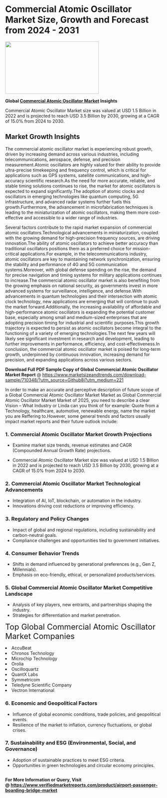 <H1>Commercial Atomic Oscillator Market Size, Growth and Forecast from 2024 - 2031</H1><img class="aligncenter size-medium wp-image-584254" src="https://thirdeyenews.in/wp-content/uploads/2024/09/Global-Market-Research-300x168.jpeg" alt="" width="300" height="168" /><p><strong>Global&nbsp;<a href="https://www.marketsizeandtrends.com/download-sample/710348/?utm_source=Github8j?utm_medium=221">Commercial Atomic Oscillator Market</a> Insights</strong></p><p>Commercial Atomic Oscillator Market size was valued at USD 1.5 Billion in 2022 and is projected to reach USD 3.5 Billion by 2030, growing at a CAGR of 15.0% from 2024 to 2030.</p><p><h2>Market Growth Insights</h2> <p>The commercial atomic oscillator market is experiencing robust growth, driven by increasing demand across various industries, including telecommunications, aerospace, defense, and precision measurement.Atomic oscillators are highly valued for their ability to provide ultra-precise timekeeping and frequency control, which is critical for applications such as GPS systems, satellite communications, and high-accuracy scientific research.As the need for more accurate, reliable, and stable timing solutions continues to rise, the market for atomic oscillators is expected to expand significantly.The adoption of atomic clocks and oscillators in emerging technologies like quantum computing, 5G infrastructure, and advanced radar systems further fuels this growth.Furthermore, the advancement in microfabrication techniques is leading to the miniaturization of atomic oscillators, making them more cost-effective and accessible to a wider range of industries.</p> <p>Several factors contribute to the rapid market expansion of commercial atomic oscillators.Technological advancements in miniaturization, coupled with the growing demand for high-precision frequency sources, are driving innovation.The ability of atomic oscillators to achieve better accuracy than traditional oscillators positions them as a preferred choice for mission-critical applications.For example, in the telecommunications industry, atomic oscillators are key to maintaining network synchronization, ensuring the stability and performance of 4G and 5G communication systems.Moreover, with global defense spending on the rise, the demand for precise navigation and timing systems for military applications continues to increase.The commercial atomic oscillator market is also benefiting from the growing emphasis on national security, as governments invest in more advanced systems for surveillance, intelligence, and defense.With advancements in quantum technologies and their intersection with atomic clock technology, new applications are emerging that will continue to push the market forward.Additionally, the increasing availability of affordable and high-performance atomic oscillators is expanding the potential customer base, especially among small and medium-sized enterprises that are adopting precision timing for industrial and scientific purposes.This growth trajectory is expected to persist as atomic oscillators become integral to the functioning of a variety of emerging technologies.The next few years will likely see significant investment in research and development, leading to further improvements in performance, efficiency, and cost-effectiveness.In conclusion, the commercial atomic oscillator market is poised for long-term growth, underpinned by continuous innovation, increasing demand for precision, and expanding applications across various sectors.</p> <p><span class=""><strong>Download Full PDF Sample Copy of Global Commercial Atomic Oscillator Market Report</strong> @ <a href="https://www.marketsizeandtrends.com/download-sample/710348/?utm_source=Github8j?utm_medium=221" target="_blank">https://www.marketsizeandtrends.com/download-sample/710348/?utm_source=Github8j?utm_medium=221</a></span></p><p>In order to make an accurate and perceptive description of future scope of a Global&nbsp;Commercial Atomic Oscillator Market Market as Global&nbsp;Commercial Atomic Oscillator Market Market of 2025, you need to describe a clear Vision &ndash; What Industry or Linda can you think of for example: Quote from a Technology, healthcare, automotive, renewable energy, name the market you are Reffering to.However, some general trends and factors usually impact market reports and their future outlook include:</p><h3>1.&nbsp;<strong>Commercial Atomic Oscillator Market Growth Projections</strong></h3><ul><li>Examine market size trends, revenue estimates and CAGR (Compounded Annual Growth Rate) projections.</li><li><p>Commercial Atomic Oscillator Market size was valued at USD 1.5 Billion in 2022 and is projected to reach USD 3.5 Billion by 2030, growing at a CAGR of 15.0% from 2024 to 2030.</p></li></ul><h3>2.&nbsp;<strong>Commercial Atomic Oscillator Market Technological Advancements</strong></h3><ul><li>Integration of AI, IoT, blockchain, or automation in the industry.</li><li>Innovations driving cost reductions or improving efficiency.</li></ul><h3>3.&nbsp;<strong>Regulatory and Policy Changes</strong></h3><ul><li>Impact of global and regional regulations, including sustainability and carbon-neutral goals.</li><li>Compliance challenges and opportunities tied to government initiatives.</li></ul><h3>4.&nbsp;<strong>Consumer Behavior Trends</strong></h3><ul><li>Shifts in demand influenced by generational preferences (e.g., Gen Z, Millennials).</li><li>Emphasis on eco-friendly, ethical, or personalized products/services.</li></ul><h3>5.&nbsp;<strong>Global Commercial Atomic Oscillator Market Competitive Landscape</strong></h3><ul><li>Analysis of key players, new entrants, and partnerships shaping the industry.</li><li>Strategies for differentiation and market penetration.</li></ul><p data-pm-slice="1 1 []"><span style="color: inherit; font-family: inherit; font-size: 25px;">Top Global Commercial Atomic Oscillator Market Companies</span></p><div class="" data-test-id=""><p><li>AccuBeat</li><li> Chronos Technology</li><li> Microchip Technology</li><li> Orolia</li><li> Oscilloquartz</li><li> QuantX Labs</li><li> Symmetricom</li><li> Teledyne Scientific Company</li><li> Vectron International</li></p></div><h3>6.&nbsp;<strong>Economic and Geopolitical Factors</strong></h3><ul><li>Influence of global economic conditions, trade policies, and geopolitical events.</li><li>Resilience of the market to inflation, currency fluctuations, or global crises.</li></ul><h3>7.&nbsp;<strong>Sustainability and ESG (Environmental, Social, and Governance)</strong></h3><ul><li>Adoption of sustainable practices to meet ESG criteria.</li><li>Opportunities in green technologies and circular economy principles.</li></ul><h2><strong style="font-size: 14px;">For More Information or Query, Visit @&nbsp;</strong><a style="background-color: #ffffff; font-size: 14px;" href="https://www.marketsizeandtrends.com/report/commercial-atomic-oscillator-market/" target="_blank">https://www.verifiedmarketreports.com/product/airport-passenger-boarding-bridge-market</a></h2>